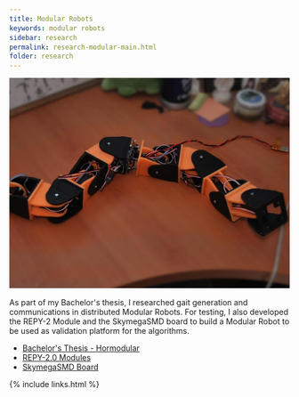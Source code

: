 ```yaml
---
title: Modular Robots
keywords: modular robots
sidebar: research
permalink: research-modular-main.html
folder: research
---
```


<img class="img-rounded" src="img/research/modularrobots.png" alt="Modular feature picture">

As part of my Bachelor's thesis, I researched gait generation and communications in distributed Modular Robots. For testing, I also developed the REPY-2 Module and the SkymegaSMD board to build a Modular Robot to be used as validation platform for the algorithms.

* [Bachelor's Thesis - Hormodular](https://github.com/David-Estevez/hormodular)
* [REPY-2.0 Modules](https://github.com/David-Estevez/REPY-2.0)
* [SkymegaSMD Board](https://github.com/David-Estevez/SkymegaSMD)

{% include links.html %}
